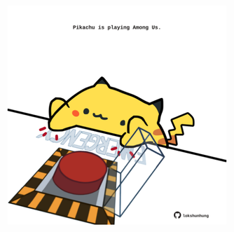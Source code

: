<!-- built at 21/07/2023, 06:01:11 UTC -->
<p align="center">
  <img width="500" height="500" src="./ReadmeImage.svg">
</p>
